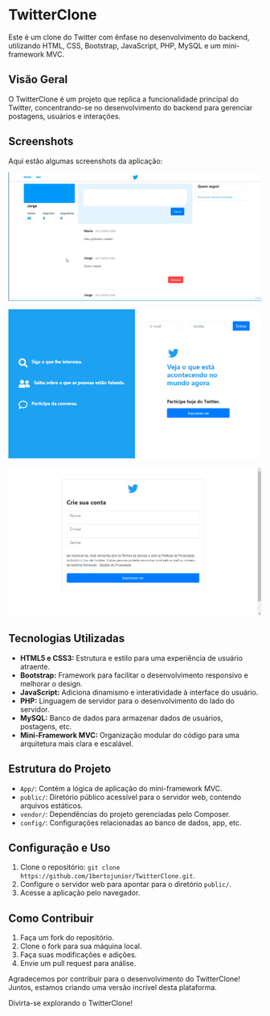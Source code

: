 # TwitterClone
Este é um clone do Twitter com ênfase no desenvolvimento do backend, utilizando HTML, CSS, Bootstrap, JavaScript, PHP, MySQL e um mini-framework MVC.

## Visão Geral

O TwitterClone é um projeto que replica a funcionalidade principal do Twitter, concentrando-se no desenvolvimento do backend para gerenciar postagens, usuários e interações.

## Screenshots

Aqui estão algumas screenshots da aplicação:

![Screenshot da Home](public/img/screenshot_home.png)

![Screenshot da Página Inicial](public/img/screenshot_index.png)

![Screenshot da Página de Cadastro](public/img/screenshot_signup.png)

## Tecnologias Utilizadas

- **HTML5 e CSS3:** Estrutura e estilo para uma experiência de usuário atraente.
- **Bootstrap:** Framework para facilitar o desenvolvimento responsivo e melhorar o design.
- **JavaScript:** Adiciona dinamismo e interatividade à interface do usuário.
- **PHP:** Linguagem de servidor para o desenvolvimento do lado do servidor.
- **MySQL:** Banco de dados para armazenar dados de usuários, postagens, etc.
- **Mini-Framework MVC:** Organização modular do código para uma arquitetura mais clara e escalável.

## Estrutura do Projeto

- `App/`: Contém a lógica de aplicação do mini-framework MVC.
- `public/`: Diretório público acessível para o servidor web, contendo arquivos estáticos.
- `vendor/`: Dependências do projeto gerenciadas pelo Composer.
- `config/`: Configurações relacionadas ao banco de dados, app, etc.

## Configuração e Uso

1. Clone o repositório: `git clone https://github.com/1bertojunior/TwitterClone.git`.
2. Configure o servidor web para apontar para o diretório `public/`.
3. Acesse a aplicação pelo navegador.

## Como Contribuir

1. Faça um fork do repositório.
2. Clone o fork para sua máquina local.
3. Faça suas modificações e adições.
4. Envie um pull request para análise.

Agradecemos por contribuir para o desenvolvimento do TwitterClone! Juntos, estamos criando uma versão incrível desta plataforma.

Divirta-se explorando o TwitterClone!